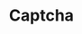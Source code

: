 ---
layout: pattern.njk
key: captcha-legacy_it
title: Captcha
parent: components-legacy_it
image: legacy/overview/captcha.webp
keywords: 
order: 50
availablelanguages: 
    - de
    - en
---